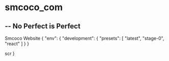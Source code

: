 # smcoco_com
## -- No Perfect is Perfect
Smcoco Website
{
  "env": {
    "development": {
      "presets": [
        "latest",
        "stage-0",
        "react"
      ]
    }
  }
        <!DOCTYPE html>
        <html>
        <head>
            <meta charset="utf-8">
            <title></title>
            <meta name="viewport" content="width=device-width, initial-scale=1, minimum-scale=1, maximum-scale=1">
        </head>
        <body>
            <div id="root"></div>
            scr
        </body>
        </html>}
